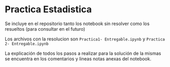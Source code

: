 # Practica Estadistica

Se incluye en el repositorio tanto los notebook sin resolver como los resueltos (para consultar en el futuro)

Los archivos con la resolucion son `Practica1- Entregable.ipynb` y `Practica 2- Entregable.ipynb`

La explicación de todos los pasos a realizar para la solución de la mismas se encuentra en los comentarios y lineas notas anexas del notebook.
